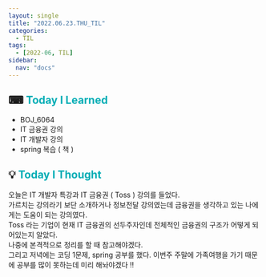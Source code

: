 ```yaml
---
layout: single
title: "2022.06.23.THU_TIL"
categories:
  - TIL
tags:
  - [2022-06, TIL]
sidebar:
  nav: "docs"
---
```


## ⌨ <a style="color:#00adb5">Today I Learned</a>

- BOJ_6064
- IT 금융권 강의
- IT 개발자 강의
- spring 복습 ( 책 )

## 💡 <a style="color:#00adb5">Today I Thought</a>

오늘은 IT 개발자 특강과 IT 금융권 ( Toss ) 강의를 들었다.<br>
가르치는 강의라기 보단 소개하거나 정보전달 강의였는데 금융권을 생각하고 있는 나에게는 도움이 되는 강의였다.<br>
Toss 라는 기업이 현재 IT 금융권의 선두주자인데 전체적인 금융권의 구조가 어떻게 되어있는지 알았다.<br>
나중에 본격적으로 정리를 할 때 참고해야겠다.<br>
그리고 저녁에는 코딩 1문제, spring 공부를 했다. 이번주 주말에 가족여행을 가기 때문에 공부를 많이 못하는데 미리 해놔야겠다 !!
